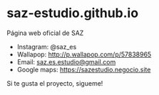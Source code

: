 # saz-estudio.github.io
Página web oficial de SAZ

- Instagram: 	@saz_es
- Wallapop:	http://p.wallapop.com/p/57838965
- Email:	saz.es.estudio@gmail.com
- Google maps:	https://sazestudio.negocio.site

Si te gusta el proyecto, sigueme!
